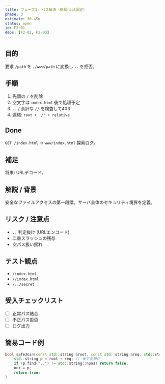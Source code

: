 ```yaml
---
title: フェーズ3: パス解決（簡易root固定）
phase: 3
estimate: 30-45m
status: open
id: F3-01
deps: [F2-02, F2-03]
---
```


## 目的
要求 `/path` を `./www/path` に変換し `..` を拒否。

## 手順
1. 先頭の `/` を削除
2. 空文字は `index.html` 後で処理予定
3. `..` / 余計な `//` を検査して403
4. 連結: `root + '/' + relative`

## Done
`GET /index.html` → `www/index.html` 探索ログ。

## 補足
将来: URLデコード。

## 解説 / 背景
安全なファイルアクセスの第一段階。サーバ全体のセキュリティ境界を定義。

## リスク / 注意点
- `..` 判定抜け (URLエンコード)
- 二重スラッシュの残存
- 空パス扱い揺れ

## テスト観点
- `/index.html`
- `//index.html`
- `/../secret`

## 受入チェックリスト
- [ ] 正常パス結合
- [ ] 不正パス拒否
- [ ] ログ出力

## 簡易コード例
```cpp
bool safeJoin(const std::string &root, const std::string &req, std::string &out) {
	std::string p = root + req; // 後で正規化
	if (p.find("..") != std::string::npos) return false;
	out = p;
	return true;
}
```

